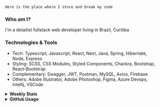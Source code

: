 ```
Here is the place where I store and break my code
```
### Who am I?
I'm a detailist fullstack web developer living in Brazil, Curitiba

### Technologies & Tools
- Tech: Typescript, Javascript, React, Next, Java, Spring, Hibernate, Node, Express
- Styling: SCSS, CSS Modules, Styled Components, Chackra, Bootstrap, React-Bootstrap
- Complementary: Swagger, JWT, Postman, MySQL, Axios, Firebase
- Others: Adobe Illustrator, Adobe Photoshop, Figma, Azure Devops, Intellij, VSCode

<details>
  <summary><b> Weekly Stats</b></summary>
<!--START_SECTION:waka-->

```txt
TypeScript   18 hrs          ████████████████████▓░░░░   83.06 %
JavaScript   1 hr 21 mins    █▓░░░░░░░░░░░░░░░░░░░░░░░   06.29 %
JSON         1 hr 15 mins    █▒░░░░░░░░░░░░░░░░░░░░░░░   05.81 %
CSS          1 hr            █░░░░░░░░░░░░░░░░░░░░░░░░   04.64 %
TSConfig     1 min           ░░░░░░░░░░░░░░░░░░░░░░░░░   00.09 %
```

<!--END_SECTION:waka-->
</details>

<details>
  <summary><b> GitHub Usage</b></summary>
  
[![Top Langs](https://github-readme-stats.vercel.app/api/top-langs/?username=gxlpes&&langs_count=9&layout=compact)](https://github.com/anuraghazra/github-readme-stats)

</details>
